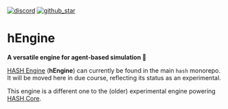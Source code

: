 [discord]: https://hash.ai/discord?utm_medium=organic&utm_source=github_readme_labs-repo_apps-sim-engine
[github_star]: https://github.com/hashintel/labs#
[hash]: https://hash.ai/platform/hash?utm_medium=organic&utm_source=github_readme_labs-repo_apps-sim-engine
[hash core]: https://hash.ai/platform/core?utm_medium=organic&utm_source=github_readme_labs-repo_apps-sim-engine
[hash engine]: https://hash.ai/platform/engine?utm_medium=organic&utm_source=github_readme_labs-repo_apps-sim-engine

[![discord](https://img.shields.io/discord/840573247803097118)][discord] [![github_star](https://img.shields.io/github/stars/hashintel/labs?label=Star%20on%20GitHub&style=social)][github_star]

# hEngine

**A versatile engine for agent-based simulation 🚀** 

[HASH Engine] (**hEngine**) can currently be found in the main `hash` monorepo. It will be moved here in due course, reflecting its status as an experimental.

This engine is a different one to the (older) experimental engine powering [HASH Core].

